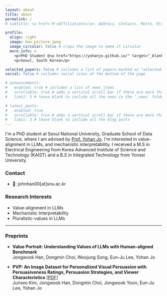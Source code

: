 ```yaml
---
layout: about
title: about
permalink: /
# subtitle: <a href='#'>Affiliations</a>. Address. Contacts. Motto. Etc.

profile:
  align: right
  image: han_picture.jpeg
  image_circular: false # crops the image to make it circular
  more_info: >
    <p>PhD Student @<a href="https://yohanjo.github.io/" target="_blank">HOLI Lab</a></p>
    <p>Seoul, South Korea</p>

selected_papers: false # includes a list of papers marked as "selected={true}"
social: false # includes social icons at the bottom of the page

# announcements:
#   enabled: true # includes a list of news items
#   scrollable: true # adds a vertical scroll bar if there are more than 3 news items
#   limit: 5 # leave blank to include all the news in the `_news` folder

# latest_posts:
#   enabled: true
#   scrollable: true # adds a vertical scroll bar if there are more than 3 new posts items
#   limit: 3 # leave blank to include all the blog posts
---
```

I'm a PhD student at Seoul National University, Graduate School of Data Science, where I am advised by <a href="https://yohanjo.github.io/" target="_blank">Prof. Yohan Jo</a>. I'm interested in value-alignment in LLMs, and mechanistic interpretability. I received a M.S in Electrical Engineering from Korea Advanced Institute of Science and Technology (KAIST) and a B.S in Integrated Technology from Yonsei University.

### Contact
- 📧: johnhan00[at]snu.ac.kr

### Research Interests
- Value-alignment in LLMs
- Mechanistic Interpretability
- Pluralistic-values in LLMs

---

### Preprints
- **Value Portrait: Understanding Values of LLMs with Human-aligned Benchmark**  
  Jongwook Han, Dongmin Choi, Woojung Song, Eun-Ju Lee, Yohan Jo

- **PVP: An Image Dataset for Personalized Visual Persuasion with Persuasiveness Ratings, Persuasion Strategies, and Viewer Characteristics**  [<a href="/assets/pdf/pvp.pdf" target="_blank">PDF</a>]<br>
  Junseo Kim, Jongwook Han, Dongmin Choi, Jongwook Yoon, Eun-Ju Lee, Yohan Jo

